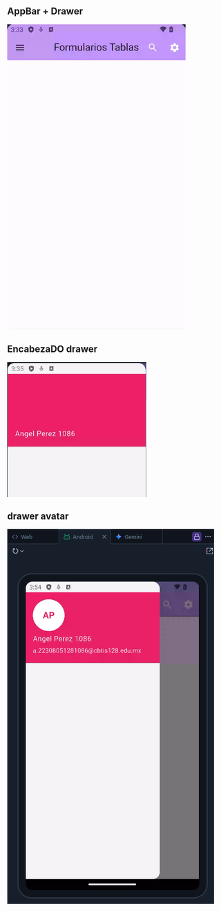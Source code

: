 ## AppBar + Drawer
![alt text](image.png)

## EncabezaDO drawer
![alt text](image-1.png)

## drawer avatar
![alt text](image-2.png)
